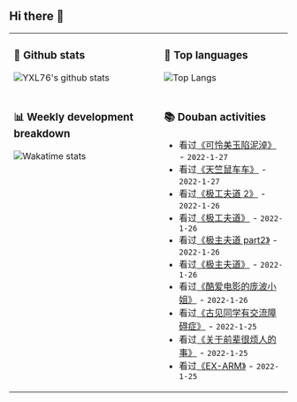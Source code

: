## Hi there 👋

<table>
<tr>
<td valign="top" width="54%">

### 🔭 Github stats

![YXL76's github stats](https://github-readme-stats.yxl76.vercel.app/api?username=YXL76&count_private=true&show_icons=true&include_all_commits=true&theme=prussian&line_height=28&disable_animations=true)

</td>

<td valign="top" width="46%">

### 🌱 Top languages

![Top Langs](https://github-readme-stats.yxl76.vercel.app/api/top-langs/?username=YXL76&layout=compact&theme=prussian&langs_count=8&hide=HTML,CSS,SCSS)

</td>
</tr>
<tr>
<td valign="top" width="54%">

### 📊 Weekly development breakdown

![Wakatime stats](https://github-readme-stats.yxl76.vercel.app/api/wakatime?username=YXL76&layout=compact&theme=prussian)


</td>
<td valign="top" width="46%">

### 📚 Douban activities

- 看过[《可怜美玉陷泥淖》](http://movie.douban.com/subject/1812109/) - `2022-1-27`
- 看过[《天竺鼠车车》](http://movie.douban.com/subject/35314507/) - `2022-1-27`
- 看过[《极工夫道 2》](http://movie.douban.com/subject/35597290/) - `2022-1-26`
- 看过[《极工夫道》](http://movie.douban.com/subject/35559527/) - `2022-1-26`
- 看过[《极主夫道 part2》](http://movie.douban.com/subject/35438002/) - `2022-1-26`
- 看过[《极主夫道》](http://movie.douban.com/subject/35235191/) - `2022-1-26`
- 看过[《酷爱电影的庞波小姐》](http://movie.douban.com/subject/30037194/) - `2022-1-26`
- 看过[《古见同学有交流障碍症》](http://movie.douban.com/subject/34982453/) - `2022-1-25`
- 看过[《关于前辈很烦人的事》](http://movie.douban.com/subject/35128772/) - `2022-1-25`
- 看过[《EX-ARM》](http://movie.douban.com/subject/30409408/) - `2022-1-25`

</td>
</tr>
</table>

<!--
**YXL76/YXL76** is a ✨ _special_ ✨ repository because its `README.md` (this file) appears on your GitHub profile.

Here are some ideas to get you started:

- 🔭 I’m currently working on ...
- 🌱 I’m currently learning ...
- 👯 I’m looking to collaborate on ...
- 🤔 I’m looking for help with ...
- 💬 Ask me about ...
- 📫 How to reach me: ...
- 😄 Pronouns: ...
- ⚡ Fun fact: ...
-->
